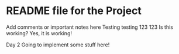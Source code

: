 # README file for the Project
Add comments or important notes here
Testing testing 123 123
Is this working?
Yes, it is working!

Day 2
Going to implement some stuff here!
